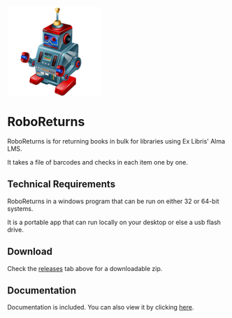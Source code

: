 ![Alt text](https://github.com/MrJeremyHobbs/RoboReturns/blob/master/logo_large.png?raw=true "Title")
# RoboReturns
RoboReturns is for returning books in bulk for libraries using Ex Libris' Alma LMS. 

It takes a file of barcodes and checks in each item one by one.

## Technical Requirements
RoboReturns in a windows program that can be run on either 32 or 64-bit systems.

It is a portable app that can run locally on your desktop or else a usb flash drive.

## Download
Check the [releases](https://github.com/MrJeremyHobbs/RoboReturns/releases) tab above for a downloadable zip.

## Documentation
Documentation is included. You can also view it by clicking [here](https://github.com/MrJeremyHobbs/RoboReturns/blob/master/RoboReturn_2_1.pdf).
